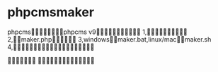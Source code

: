phpcmsmaker
===========

phpcmsphpcms v9
1,
2,maker.php
3,windowsmaker.bat,linux/macmaker.sh
4,



